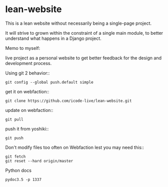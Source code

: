 # lean-website

This is a lean website without necessarily being a single-page project.

It will strive to grown within the constraint of a single main module,
to better understand what happens in a Django project.

Memo to myself:

live project as a personal website to get better feedback for the design and  development process.


Using git 2 behavior::

    git config --global push.default simple


get it on webfaction::

    git clone https://github.com/icode-live/lean-website.git

update on webfaction::

    git pull

push it from yoshiki::

    git push

Don't modify files too often on Webfaction lest you may need this::

	git fetch
	git reset --hard origin/master

Python docs

    pydoc3.5 -p 1337

